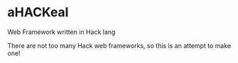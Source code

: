 # aHACKeal
Web Framework written in Hack lang

There are not too many Hack web frameworks, so this is an attempt to make one!

